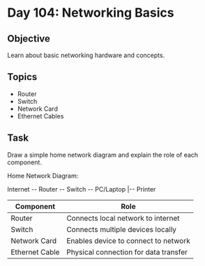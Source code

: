 # Day 104: Networking Basics

## Objective
Learn about basic networking hardware and concepts.

## Topics
- Router
- Switch
- Network Card
- Ethernet Cables

## Task
Draw a simple home network diagram and explain the role of each component. 

Home Network Diagram:

Internet -- Router -- Switch -- PC/Laptop
					  |-- Printer

| Component    | Role                                 |
|--------------|--------------------------------------|
| Router       | Connects local network to internet   |
| Switch       | Connects multiple devices locally    |
| Network Card | Enables device to connect to network |
| Ethernet Cable| Physical connection for data transfer|
